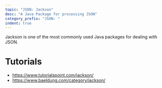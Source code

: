 ```yaml
---
topic: "JSON: Jackson"
desc: "A Java Package for processing JSON"
category_prefix: "JSON: "
indent: true
---
```


Jackson is one of the most commonly used Java packages for dealing with JSON.

# Tutorials

* <https://www.tutorialspoint.com/jackson/>
* <https://www.baeldung.com/category/jackson/>
